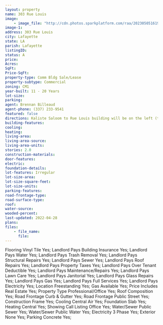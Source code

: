```yaml
---
layout: property
name: 303 Rue Louis 
image:
    - image_file: "http://cdn.photos.sparkplatform.com/raa/20230505161912197906000000.jpg"
image-1:
address: 303 Rue Louis 
city: Lafayette
state: LA
parish: Lafayette
listingID: 
status: A
price: 
Acres: 
SqFt: 
Price-SqFt: 
property-type: Comm Bldg Sale/Lease
property-subtype: Commercial
zoning: CM1
year-built: 11 - 20 Years
lot-size: 
parking: 
agent: Brennan Billeaud
agent-phone: (337) 233-9541
featured: false
directions: Kaliste Saloom to Rue Louis building will be on the left (the old Remington College building)
building-features: 
cooling: 
heating: 
living-area: 
living-area-source: 
living-area-units: 
stories: 2.0
construction-materials: 
door-features: 
electric: 
foundation-details: 
lot-features: Irregular
lot-size-area: 
lot-size-square-feet: 
lot-size-units: 
parking-features: 
road-frontage-type: 
road-surface-type: 
roof: 
water-source: 
wooded-percent: 
last-updated: 2022-04-28
plans: 
files:
    - file_name:
      file:
---
```

Flooring	Vinyl Tile	Yes;
Landlord Pays	Building Insurance	Yes;
Landlord Pays	Water	Yes;
Landlord Pays	Trash Removal	Yes;
Landlord Pays	Structural Repairs	Yes;
Landlord Pays	Sewer	Yes;
Landlord Pays	Roof Repairs	Yes;
Landlord Pays	Property Taxes	Yes;
Landlord Pays	Over Tenant Deductible	Yes;
Landlord Pays	Maintenance/Repairs	Yes;
Landlord Pays	Lawn Care	Yes;
Landlord Pays	Janitorial	Yes;
Landlord Pays	Glass Repairs	Yes;
Landlord Pays	Gas	Yes;
Landlord Pays	Full Services	Yes;
Landlord Pays	Electricity	Yes;
Location	Freestanding	Yes;
Gas	Available	Yes;
Price Includes	Real Estate	Yes;
Property Type	Professional/Office	Yes;
Roof	Composition	Yes;
Road Frontage	Curb & Gutter	Yes;
Road Frontage	Public Street	Yes;
Construction	Frame	Yes;
Cooling	Central Air	Yes;
Foundation	Slab	Yes;
Heating	Central	Yes;
Showing	Call Listing Office	Yes;
Water/Sewer	Public Sewer	Yes;
Water/Sewer	Public Water	Yes;
Electricity	3 Phase	Yes;
Exterior	None	Yes;
Parking	Concrete	Yes;

